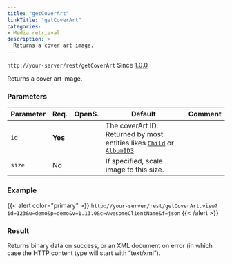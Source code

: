 ```yaml
---
title: "getCoverArt"
linkTitle: "getCoverArt"
categories:
- Media retrieval
description: >
  Returns a cover art image.
---
```


`http://your-server/rest/getCoverArt` Since [1.0.0](../../subsonic-versions)

Returns a cover art image.

### Parameters

| Parameter | Req.    | OpenS. | Default | Comment |
| --------- | ------- | ------ | ------- | --- |
| `id`      | **Yes** |        | The coverArt ID. Returned by most entities likes [`Child`](../../responses/child) or [`AlbumID3`](../../responses/albumid3) | |
| `size`    | No      |        | If specified, scale image to this size. | |

### Example

{{< alert color="primary" >}} `http://your-server/rest/getCoverArt.view?id=123&u=demo&p=demo&v=1.13.0&c=AwesomeClientName&f=json` {{< /alert >}}

### Result

Returns binary data on success, or an XML document on error (in which case the HTTP content type will start with “text/xml”).
